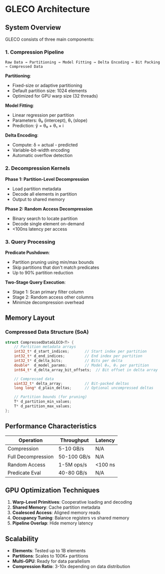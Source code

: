 # GLECO Architecture

## System Overview

GLECO consists of three main components:

### 1. Compression Pipeline

```
Raw Data → Partitioning → Model Fitting → Delta Encoding → Bit Packing → Compressed Data
```

**Partitioning**:
- Fixed-size or adaptive partitioning
- Default partition size: 1024 elements
- Optimized for GPU warp size (32 threads)

**Model Fitting**:
- Linear regression per partition
- Parameters: θ₀ (intercept), θ₁ (slope)
- Prediction: ŷ = θ₀ + θ₁ × i

**Delta Encoding**:
- Compute: δ = actual - predicted
- Variable-bit-width encoding
- Automatic overflow detection

### 2. Decompression Kernels

**Phase 1: Partition-Level Decompression**
- Load partition metadata
- Decode all elements in partition
- Output to shared memory

**Phase 2: Random Access Decompression**
- Binary search to locate partition
- Decode single element on-demand
- <100ns latency per access

### 3. Query Processing

**Predicate Pushdown**:
- Partition pruning using min/max bounds
- Skip partitions that don't match predicates
- Up to 90% partition reduction

**Two-Stage Query Execution**:
- Stage 1: Scan primary filter column
- Stage 2: Random access other columns
- Minimize decompression overhead

## Memory Layout

### Compressed Data Structure (SoA)

```cpp
struct CompressedDataGLECO<T> {
    // Partition metadata arrays
    int32_t* d_start_indices;       // Start index per partition
    int32_t* d_end_indices;         // End index per partition
    int32_t* d_delta_bits;          // Bits per delta
    double*  d_model_params;        // Model θ₀, θ₁ per partition
    int64_t* d_delta_array_bit_offsets;  // Bit offset in delta array

    // Compressed data
    uint32_t* delta_array;          // Bit-packed deltas
    long long* d_plain_deltas;      // Optional uncompressed deltas

    // Partition bounds (for pruning)
    T* d_partition_min_values;
    T* d_partition_max_values;
};
```

## Performance Characteristics

| Operation | Throughput | Latency |
|-----------|-----------|---------|
| Compression | 5-10 GB/s | N/A |
| Full Decompression | 50-100 GB/s | N/A |
| Random Access | 1-5M ops/s | <100 ns |
| Predicate Eval | 40-80 GB/s | N/A |

## GPU Optimization Techniques

1. **Warp-Level Primitives**: Cooperative loading and decoding
2. **Shared Memory**: Cache partition metadata
3. **Coalesced Access**: Aligned memory reads
4. **Occupancy Tuning**: Balance registers vs shared memory
5. **Pipeline Overlap**: Hide memory latency

## Scalability

- **Elements**: Tested up to 1B elements
- **Partitions**: Scales to 100K+ partitions
- **Multi-GPU**: Ready for data parallelism
- **Compression Ratio**: 3-10x depending on data distribution
